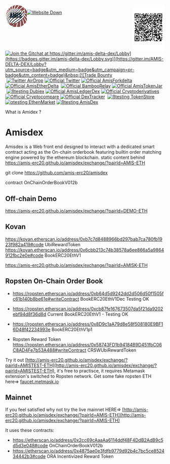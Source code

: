 <img align="left" src="https://github.com/amisolution/ERC20-AMIS/raw/master/amis-logo3.png" alt="amis-logo3"/>
<img align="right" src="https://github.com/amisolution/ERC20-AMIS/raw/master/images/AMIS-QRCODE.png" alt="AMIS-QRCODE" width="100"/>

[![Website Down](https://img.shields.io/badge/website-down-red.svg)](http://erc20-amis.amisolution.net/)&nbsp;
[![Join the Gitchat at https://gitter.im/amis-delta-dex/Lobby](https://badges.gitter.im/amis-delta-dex/Lobby.svg)](https://gitter.im/AMIS-DELTA-DEX/Lobby?utm_source=badge&utm_medium=badge&utm_campaign=pr-badge&utm_content=badge)&nbsp;[![Trade Bounty](https://img.shields.io/badge/trade-bounty-orange.svg)](https://github.com/amisolution/ERC20-AMIS/issues/)&nbsp;[![Twitter AirDrop](https://img.shields.io/badge/Twitter-Airdrop-red.svg)](https://twitter.com/AMIStoken_ERC20)&nbsp;[![Official Twitter](https://img.shields.io/badge/official-twitter-brightgreen.svg)](https://twitter.com/amis_erc20)&nbsp;[![Official AmisForkdelta](https://img.shields.io/badge/official-forkdelta-brightgreen.svg)](https://forkdelta.app/#!/trade/0x949bed886c739f1a3273629b3320db0c5024c719-ETH)
&nbsp;[![Official AmisEtherDelta](https://img.shields.io/badge/official-etherdelta-brightgreen.svg)](https://etherdelta.com/#0x949bed886c739f1a3273629b3320db0c5024c719-ETH)
&nbsp;[![Official BambooRelay](https://img.shields.io/badge/official-bamboorelay-brightgreen.svg)](https://bamboorelay.com/trade/AMIS-WETH)&nbsp;[![Official AmisTokenJar](https://img.shields.io/badge/official-tokenjar-brightgreen.svg)](https://tokenjar.io/amis)
&nbsp;[![ßtesting Dubiex](https://img.shields.io/badge/ßtesting-dubiex-yellow.svg)](https://dubiex.com/AMIS/ETH)&nbsp;[![Official AmisLedgerDex](https://img.shields.io/badge/official-ledgerdex-1330e3.svg)](https://app.ledgerdex.com/#/app/orders/maker-taker/AMIS/0x949bed886c739f1a3273629b3320db0c5024c719/WETH/0xc02aaa39b223fe8d0a0e5c4f27ead9083c756cc2
)&nbsp;[![Official Cryptoderivatives](https://img.shields.io/badge/official-cryptoderivatives-4330e7.svg)](https://cryptoderivatives.market/token/AMIS)&nbsp;[![Official Cryptocompare](https://img.shields.io/badge/official-cryptocompare-brightgreen.svg)](https://www.cryptocompare.com/coins/amis)&nbsp;[![Official DexTracker](https://img.shields.io/badge/official-dextracker-brightgreen.svg)](https://etherscan.io/dextracker?filter=&q=AMIS)
&nbsp;[![ßtesting TokenStore](https://img.shields.io/badge/ßtesting-TokenStore-yellow.svg)](https://token.store/trade/0x949bed886c739f1a3273629b3320db0c5024c719)
&nbsp;[![αtesting EthenMarket](https://img.shields.io/badge/αtesting-ethenmarket-lightgrey.svg)](https://ethen.market/949bed886c739f1a3273629b3320db0c5024c719)&nbsp;[![ßtesting AmisDex](https://img.shields.io/badge/ßtesting-amisdex-lightblue.svg)](https://amis-erc20.github.io/amisdex)

What is Amidex ?

# Amisdex

Amisdex is a Web front end designed to interact with a dedicated smart contract acting as the On-chain orderbook featuring builtin order matching engine powered by the ethereum blockchain. 
static content behind https://amis-erc20.github.io/amisdex/exchange/?pairId=AMIS-ETH

git clone https://github.com/amis-erc20/amisdex

contract OnChainOrderBookV012b

## Off-chain Demo

https://amis-erc20.github.io/amisdex/exchange/?pairId=DEMO-ETH

## Kovan
https://kovan.etherscan.io/address/0xb7c7d8488966bd297bab7ca780fb1923f982a419#code UbiRewardToken
https://kovan.etherscan.io/address/0x6cbb213c74b38578a6ee866a5a9864912fbc2e0e#code  BookERC20EthV1

https://amis-erc20.github.io/amisdex/exchange/?pairId=AMISK-ETH


## Ropsten On-Chain Order Book
- https://ropsten.etherscan.io/address/0xb64d5d9242dd2d506d50f1505fc61b140b8be61e#writeContract  BookERC20EthV1Dec Testing OK 

- https://ropsten.etherscan.io/address/0xcb87fe167673507da5f21da9202ebf94d8f36d8d Current BookERC20EthV1 - Testing OK

- https://ropsten.etherscan.io/address/0x8D9c1aA79d8e58f508180E9BF16D48f42234993e BookERC20EthV1p1

- Ropsten Reward Token
https://ropsten.etherscan.io/address/0x58743FD1b94184B9D451fbC06C8AD4Fe7b53A488#writeContract CRSWUbiRewardToken

Try it out [http://amis-erc20.github.io/amisdex/exchange/?pairId=AMISTEST-ETH](http://amis-erc20.github.io/amisdex/exchange/?pairId=AMISTEST-ETH), it's free to practisce, it requires Metamask extension's switched to Ropsten network. Get some fake ropsten ETH here=> [faucet.metmask.io](https://faucet.metmask.io)

## Mainnet

If you feel satisfied why not try the live mainnet HERE=> [http://amis-erc20.github.io/amisdex/exchange/?pairId=AMIS-ETH](http://amis-erc20.github.io/amisdex/exchange/?pairId=AMIS-ETH)

It uses these contracts:
- https://etherscan.io/address/0x2cc69cAaaAa6114ddf48F4DdB2AdB9c5d5d3e048#code OnChainOrderBookV012b  
- https://etherscan.io/address/0x4875ae0e3fdfb9779d92b4c7bc5ce852434442b3#code ORA Incentivized Reward Token

